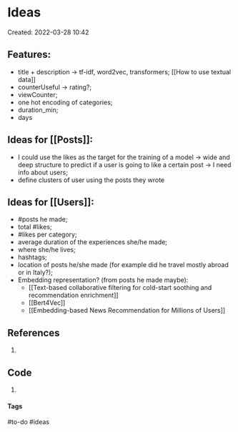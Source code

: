 # Ideas
Created: 2022-03-28 10:42

## Features:
- title + description -> tf-idf, word2vec, transformers; [[How to use textual data]]
- counterUseful -> rating?;
- viewCounter;
- one hot encoding of categories;
- duration_min;
- days

## Ideas for [[Posts]]:
- I could use the likes as the target for the training of a model -> wide and deep structure to predict if a user is going to like a certain post -> I need info about users;
- define clusters of user using the posts they wrote 

## Ideas for [[Users]]:
- \#posts he made;
- total \#likes;
- \#likes per category;
- average duration of the experiences she/he made;
- where she/he lives;
- hashtags;
- location of posts he/she made (for example did he travel mostly abroad or in Italy?); 
- Embedding representation? (from posts he made maybe):
	- [[Text-based collaborative filtering for cold-start soothing and recommendation enrichment]]
	- [[Bert4Vec]]
	- [[Embedding-based News Recommendation for Millions of Users]]

## References
1. 

## Code
1. 

#### Tags
#to-do #ideas